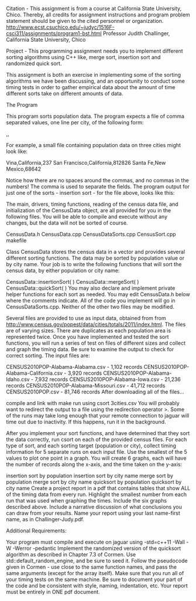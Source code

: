 Citation - This assignment is from a course at California State University, Chico. Thereby, all credits for assignment instructions and program problem statement should be given to the cited personnel or organization. http://www.ecst.csuchico.edu/~judyc/1516F-csci311/assignments/program1-bst.html Professor Judith Challinger, California State University, Chico


Project - This programming assignment needs you to implement different sorting algorithms using C++ like, merge sort, insertion sort and randomized quick sort.

This assignment is both an exercise in implementing some of the sorting algorithms we have been discussing, and an opportunity to conduct some timing tests in order to gather empirical data about the amount of time different sorts take on different amounts of data.

The Program

This program sorts population data. The program expects a file of comma separated values, one line per city, of the following form:

<city>,<state>,<population>

For example, a small file containing population data on three cities might look like:

Vina,California,237
San Francisco,California,812826
Santa Fe,New Mexico,68642

Notice how there are no spaces around the commas, and no commas in the numbers! The comma is used to separate the fields. The program output for just one of the sorts - insertion sort - for the file above, looks like this: 



The main, drivers, timing functions, reading of the census data file, and initialization of the CensusData object, are all provided for you in the following files. You will be able to compile and execute without any changes, but the data will not be sorted of course.

CensusData.h
CensusData.cpp
CensusDataSorts.cpp
CensusSort.cpp
makefile

Class CensusData stores the census data in a vector and provides several different sorting functions. The data may be sorted by population value or by city name. Your job is to write the following functions that will sort the census data, by either population or city name:

CensusData::insertionSort( )
CensusData::mergeSort( )
CensusData::quickSort( )
You may also declare and implement private helper functions for each sort as needed. You may edit CensusData.h below where the comments indicate. All of the code you implement will go in CensusDataSorts.cpp. Neither of the other two files may be modified.

Several files are provided to use as input data, obtained from from http://www.census.gov/popest/data/cities/totals/2011/index.html. The files are of varying sizes. There are duplicates as each population area is represented twice. Once you have implemented and tested the sort functions, you will run a series of test on files of different sizes and collect and graph the timing data. Be sure to examine the output to check for correct sorting. The input files are:

CENSUS2010POP-Alabama-Alabama.csv - 1,102 records
CENSUS2010POP-Alabama-California.csv - 3,920 records
CENSUS2010POP-Alabama-Idaho.csv - 7,932 records
CENSUS2010POP-Alabama-Iowa.csv - 21,236 records
CENSUS2010POP-Alabama-Missouri.csv - 41,712 records
CENSUS2010POP.csv - 81,746 records
After downloading all of the files...

compile and link with make
run using csort 3cities.csv
You will probably want to redirect the output to a file using the redirection operator >. Some of the runs may take long enough that your remote connection to jaguar will time out due to inactivity. If this happens, run it in the background.


After you implement your sort functions, and have determined that they sort the data correctly, run csort on each of the provided census files. For each type of sort, and each sorting target (population or city), collect timing information for 5 separate runs on each input file. Use the smallest of the 5 values to plot one point in a graph. You will create 6 graphs, each will have the number of records along the x-axis, and the time taken on the y-axis:

insertion sort by population
insertion sort by city name
merge sort by population
merge sort by city name
quicksort by population
quicksort by city name
Create a project report in a pdf that contains tables that show ALL of the timing data from every run. Highlight the smallest number from each run that was used when graphing the times. Include the six graphs described above. Include a narrative discussion of what conclusions you can draw from your results. Name your report using your last name-first name, as in Challinger-Judy.pdf.

Additional Requirements:

Your program must compile and execute on jaguar using -std=c++11 -Wall -W -Werror -pedantic
Implement the randomized version of the quicksort algorithm as described in Chapter 7.3 of Cormen. Use std::default_random_engine, and be sure to seed it.
Follow the pseudocode given in Cormen - use close to the same function names, and pass the same arguments (except for the array itself).
Make sure that you run all of your timing tests on the same machine.
Be sure to document your part of the code and be consistent with style, naming, indentation, etc.
Your report must be entirely in ONE pdf document.
